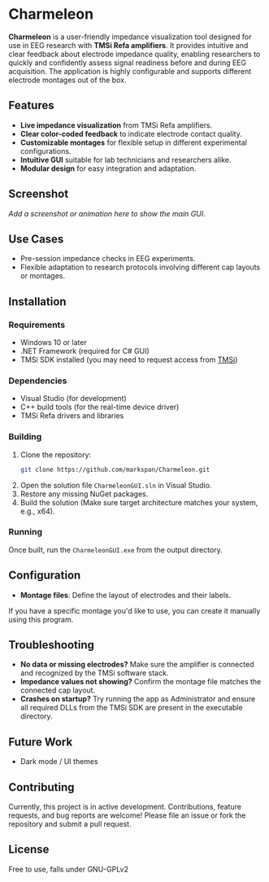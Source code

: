 
# Charmeleon

**Charmeleon** is a user-friendly impedance visualization tool designed for use in EEG research with **TMSi Refa amplifiers**. It provides intuitive and clear feedback about electrode impedance quality, enabling researchers to quickly and confidently assess signal readiness before and during EEG acquisition. The application is highly configurable and supports different electrode montages out of the box.

## Features

- **Live impedance visualization** from TMSi Refa amplifiers.
- **Clear color-coded feedback** to indicate electrode contact quality.
- **Customizable montages** for flexible setup in different experimental configurations.
- **Intuitive GUI** suitable for lab technicians and researchers alike.
- **Modular design** for easy integration and adaptation.

## Screenshot

*Add a screenshot or animation here to show the main GUI.*

## Use Cases

- Pre-session impedance checks in EEG experiments.
- Flexible adaptation to research protocols involving different cap layouts or montages.

## Installation

### Requirements

- Windows 10 or later
- .NET Framework (required for C# GUI)
- TMSi SDK installed (you may need to request access from [TMSi](https://www.tmsi.com/))

### Dependencies

- Visual Studio (for development)
- C++ build tools (for the real-time device driver)
- TMSi Refa drivers and libraries

### Building

1. Clone the repository:
   ```bash
   git clone https://github.com/markspan/Charmeleon.git
   ```
2. Open the solution file `CharmeleonGUI.sln` in Visual Studio.
3. Restore any missing NuGet packages.
4. Build the solution (Make sure target architecture matches your system, e.g., x64).

### Running

Once built, run the `CharmeleonGUI.exe` from the output directory.

## Configuration

- **Montage files**: Define the layout of electrodes and their labels.

If you have a specific montage you'd like to use, you can create it manually using this program. 

## Troubleshooting

- **No data or missing electrodes?** Make sure the amplifier is connected and recognized by the TMSi software stack.
- **Impedance values not showing?** Confirm the montage file matches the connected cap layout.
- **Crashes on startup?** Try running the app as Administrator and ensure all required DLLs from the TMSi SDK are present in the executable directory. 

## Future Work

- Dark mode / UI themes


## Contributing

Currently, this project is in active development. Contributions, feature requests, and bug reports are welcome! Please file an issue or fork the repository and submit a pull request.

## License

Free to use, falls under GNU-GPLv2


